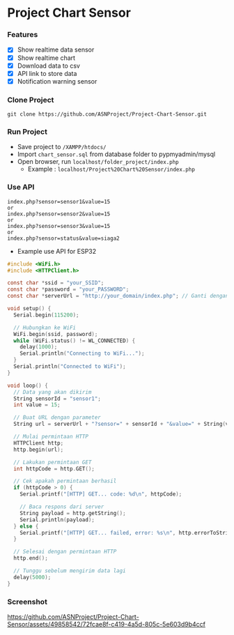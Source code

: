 # Project Chart Sensor

### Features
- [x] Show realtime data sensor
- [x] Show realtime chart
- [x] Download data to csv
- [x] API link to store data
- [x] Notification warning sensor 

### Clone Project
```
git clone https://github.com/ASNProject/Project-Chart-Sensor.git
```

### Run Project
- Save project to `/XAMPP/htdocs/`
- Import `chart_sensor.sql` from database folder to pypmyadmin/mysql
- Open browser, run `localhost/folder_project/index.php`
  - Example : `localhost/Project%20Chart%20Sensor/index.php`

### Use API 
```
index.php?sensor=sensor1&value=15
or
index.php?sensor=sensor2&value=15
or
index.php?sensor=sensor3&value=15
or
index.php?sensor=status&value=siaga2
```
- Example use API for ESP32
```C
#include <WiFi.h>
#include <HTTPClient.h>

const char *ssid = "your_SSID";
const char *password = "your_PASSWORD";
const char *serverUrl = "http://your_domain/index.php"; // Ganti dengan URL server Anda

void setup() {
  Serial.begin(115200);

  // Hubungkan ke WiFi
  WiFi.begin(ssid, password);
  while (WiFi.status() != WL_CONNECTED) {
    delay(1000);
    Serial.println("Connecting to WiFi...");
  }
  Serial.println("Connected to WiFi");
}

void loop() {
  // Data yang akan dikirim
  String sensorId = "sensor1";
  int value = 15;

  // Buat URL dengan parameter
  String url = serverUrl + "?sensor=" + sensorId + "&value=" + String(value);

  // Mulai permintaan HTTP
  HTTPClient http;
  http.begin(url);

  // Lakukan permintaan GET
  int httpCode = http.GET();

  // Cek apakah permintaan berhasil
  if (httpCode > 0) {
    Serial.printf("[HTTP] GET... code: %d\n", httpCode);

    // Baca respons dari server
    String payload = http.getString();
    Serial.println(payload);
  } else {
    Serial.printf("[HTTP] GET... failed, error: %s\n", http.errorToString(httpCode).c_str());
  }

  // Selesai dengan permintaan HTTP
  http.end();

  // Tunggu sebelum mengirim data lagi
  delay(5000);
}

```


### Screenshot
https://github.com/ASNProject/Project-Chart-Sensor/assets/49858542/72fcae8f-c419-4a5d-805c-5e603d9b4ccf


